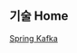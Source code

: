 ## 기술 Home
[Spring Kafka][spring-kafka-home-link] <br/>

[comment]: <> (link list)
[spring-kafka-home-link]: kafka/spring-kafka/index "kafka home comment"
